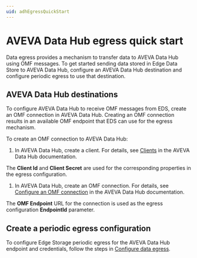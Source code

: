 ```yaml
---
uid: adhEgressQuickStart
---
```


# AVEVA Data Hub egress quick start

Data egress provides a mechanism to transfer data to AVEVA Data Hub using OMF messages. To get started sending data stored in Edge Data Store to AVEVA Data Hub, configure an AVEVA Data Hub destination and configure periodic egress to use that destination.

## AVEVA Data Hub destinations

To configure AVEVA Data Hub to receive OMF messages from EDS, create an OMF connection in AVEVA Data Hub. Creating an OMF connection results in an available OMF endpoint that EDS can use for the egress mechanism.

To create an OMF connection to AVEVA Data Hub:

1. In AVEVA Data Hub, create a client. For details, see [Clients](https://docs.osisoft.com/bundle/data-hub/page/set-up/clients/clients-concept.html) in the AVEVA Data Hub documentation.
   
  The **Client Id** and **Client Secret** are used for the corresponding properties in the egress configuration.
   
1. In AVEVA Data Hub, create an OMF connection. For details, see [Configure an OMF connection](https://docs.osisoft.com/bundle/data-hub/page/add-organize-data/collect-data/connectors/omf/omf-connection-procedure.html) in the AVEVA Data Hub documentation.
  
  The **OMF Endpoint** URL for the connection is used as the egress configuration **EndpointId** parameter.

## Create a periodic egress configuration

To configure Edge Storage periodic egress for the AVEVA Data Hub endpoint and credentials, follow the steps in [Configure data egress](https://docs.osisoft.com/bundle/edge-data-store/page/egress/configure-data-egress.html#create-configurations).
